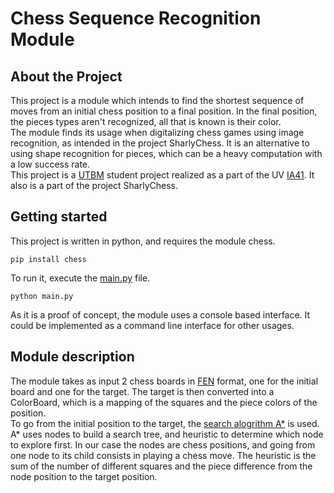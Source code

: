 # Chess Sequence Recognition Module
## About the Project
This project is a module which intends to find the shortest sequence of moves from an initial chess position to a final position. In the final position, the pieces types aren't recognized, all that is known is their color.  
The module finds its usage when digitalizing chess games using image recognition, as intended in the project SharlyChess. It is an alternative to using shape recognition for pieces, which can be a heavy computation with a low success rate.  
This project is a [UTBM](https://www.utbm.fr/) student project realized as a part of the UV [IA41](https://guideuv.utbm.fr/#!/Fr/2021/GI/IA41). It also is a part of the project SharlyChess.  

## Getting started
This project is written in python, and requires the module chess. 
```
pip install chess
```
To run it, execute the [main.py](main.py) file.
```
python main.py
```
As it is a proof of concept, the module uses a console based interface. It could be implemented as a command line interface for other usages.

## Module description
The module takes as input 2 chess boards in [FEN](https://en.wikipedia.org/wiki/Forsyth%E2%80%93Edwards_Notation) format, one for the initial board and one for the target. The target is then converted into a ColorBoard, which is a mapping of the squares and the piece colors of the position.  
To go from the initial position to the target, the [search alogrithm A*](https://en.wikipedia.org/wiki/A*_search_algorithm) is used. A* uses nodes to build a search tree, and heuristic to determine which node to explore first. In our case the nodes are chess positions, and going from one node to its child consists in playing a chess move. The heuristic is the sum of the number of different squares and the piece difference from the node position to the target position.

